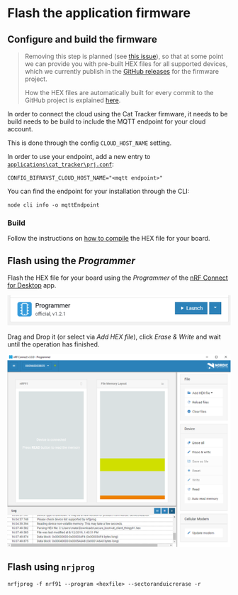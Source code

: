 # Flash the application firmware

## Configure and build the firmware

> Removing this step is planned \(see [this issue](https://github.com/bifravst/cat-tracker-fw/issues/17)\), so that at some point we can provide you with pre-built HEX files for all supported devices, which we currently publish in the [GitHub releases](https://github.com/bifravst/cat-tracker-fw/releases) for the firmware project.
>
> How the HEX files are automatically built for every commit to the GitHub project is explained [here](../guides/automatehexfilebuilding.md).

In order to connect the cloud using the Cat Tracker firmware, it needs to be build needs to be build to include the MQTT endpoint for your cloud account.

This is done through the config `CLOUD_HOST_NAME` setting.

In order to use your endpoint, add a new entry to [`applications\cat_tracker\prj.conf`](https://github.com/bifravst/cat-tracker-fw/blob/saga/applications/cat_tracker/prj.conf):

```text
CONFIG_BIFRAVST_CLOUD_HOST_NAME="<mqtt endpoint>"
```

You can find the endpoint for your installation through the CLI:

```text
node cli info -o mqttEndpoint
```

### Build

Follow the instructions on [how to compile](../cat-tracker-firmware/compiling.md) the HEX file for your board.

## Flash using the _Programmer_

Flash the HEX file for your board using the _Programmer_ of the [nRF Connect for Desktop](https://www.nordicsemi.com/Software-and-Tools/Development-Tools/nRF-Connect-for-desktop) app.

![nRF Connect for Desktop Programmer](../.gitbook/assets/programmer-desktop.png)

Drag and Drop it \(or select via _Add HEX file_\), click _Erase & Write_ and wait until the operation has finished.

![nRF Connect for Desktop Programmer](../.gitbook/assets/programmer-modem-desktop.png)

## Flash using `nrjprog`

```text
nrfjprog -f nrf91 --program <hexfile> --sectoranduicrerase -r
```

